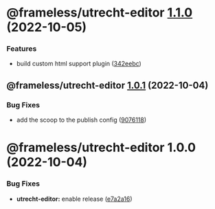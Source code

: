 # @frameless/utrecht-editor [1.1.0](https://github.com/frameless/strapi/compare/@frameless/utrecht-editor@1.0.1...@frameless/utrecht-editor@1.1.0) (2022-10-05)


### Features

* build custom html support plugin ([342eebc](https://github.com/frameless/strapi/commit/342eebcd784043f4e8643ee0fd11475077b9828d))

## @frameless/utrecht-editor [1.0.1](https://github.com/frameless/strapi/compare/@frameless/utrecht-editor@1.0.0...@frameless/utrecht-editor@1.0.1) (2022-10-04)


### Bug Fixes

* add the scoop to the publish config ([9076118](https://github.com/frameless/strapi/commit/907611819b2a6b6b010b89a43006921a8df39582))

# @frameless/utrecht-editor 1.0.0 (2022-10-04)


### Bug Fixes

* **utrecht-editor:** enable release ([e7a2a16](https://github.com/frameless/strapi/commit/e7a2a166155c272431bb6ff1dbca19be12f2a391))
